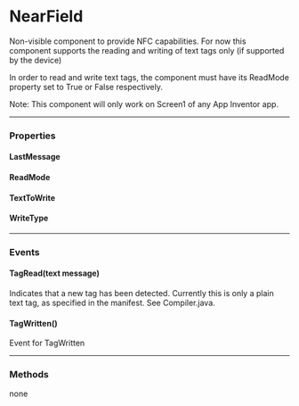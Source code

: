 # NearField

Non-visible component to provide NFC capabilities. For now this component supports the reading and writing of text tags only (if supported by the device)

In order to read and write text tags, the component must have its ReadMode property set to True or False respectively.

Note: This component will only work on Screen1 of any App Inventor app.

---

### Properties

#### LastMessage

#### ReadMode

#### TextToWrite

#### WriteType

---

### Events

#### TagRead(text message)

Indicates that a new tag has been detected. Currently this is only a plain text tag, as specified in the manifest. See Compiler.java.

#### TagWritten()

Event for TagWritten

---

### Methods

none
